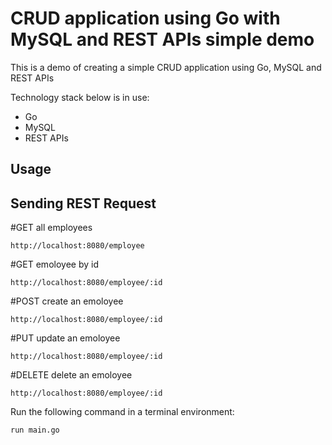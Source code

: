 # CRUD application using Go with MySQL and REST APIs simple demo
 
This is a demo of creating a simple CRUD application using Go, MySQL and REST APIs

Technology stack below is in use:

* Go
* MySQL
* REST APIs

## Usage


## Sending REST Request

#GET all employees
```
http://localhost:8080/employee
```

#GET emoloyee by id 
```
http://localhost:8080/employee/:id
```

#POST create an emoloyee 
```
http://localhost:8080/employee/:id
```

#PUT update an emoloyee 
```
http://localhost:8080/employee/:id
```

#DELETE delete an emoloyee 
```
http://localhost:8080/employee/:id
```



Run the following command in a terminal environment:
```
run main.go

```
